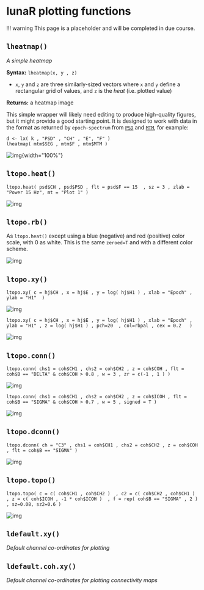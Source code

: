 # lunaR plotting functions

!!! warning
    This page is a placeholder and will be completed in due course.

<!---
```
psd    <- read.table("out1/id1/PSD_F_CH.txt",header=T,stringsAsFactors=F)
coh    <- read.table("out1/id1/COH_B_CH1_CH2.txt" , header =T , stringsAsFactors=F)
hjorth <- read.table("out1/id1/SIGSTATS_E_CH.txt" , header=T,stringsAsFactors=F )
mtm    <- read.table("out1/id1/MTM_F_CH_SEG.txt.gz" , header=T , stringsAsFactors=F ) 
```
---->

## `lheatmap()`

_A simple heatmap_

__Syntax:__ `lheatmap(x, y , z)` 

- `x`, `y` and `z` are three similarly-sized vectors where `x` and `y` define a rectangular grid of values, and `z` is the _heat_ (i.e. plotted value)

__Returns:__ a heatmap image

This simple wrapper will likely need editing to produce high-quality
figures, but it might provide a good starting point.  It is designed
to work with data in the format as returned by `epoch-spectrum` from
[`PSD`](../../ref/power-spectra.md#psd) and
[`MTM`](../../ref/power-spectra.md#mtm), for example:  

```
d <- lx( k , "PSD" , "CH" , "E", "F" ) 
lheatmap( mtm$SEG , mtm$F , mtm$MTM ) 
```

![img](../../img/rplot1.png){width="100%"}

## `ltopo.heat()`

```
ltopo.heat( psd$CH , psd$PSD , flt = psd$F == 15  , sz = 3 , zlab = "Power 15 Hz", mt = "Plot 1" ) 
```

![img](../../img/rplot2.png)

<!---
c=         flt=       mt=        show.leg=  sz=        th.z=      th=        z=         zeroed=    zlab=      zlim=      
--->


## `ltopo.rb()`

As `ltopo.heat()` except using a blue (negative) and red (positive) color scale, with 0 as white.  This is the
same `zeroed=T` and with a different color scheme.  

![img](../../img/ms/sol4.png)


## `ltopo.xy()`


```
ltopo.xy( c = hj$CH , x = hj$E , y = log( hj$H1 ) , xlab = "Epoch" , ylab = "H1"  ) 
```

![img](../../img/rplot4.png)

```
ltopo.xy( c = hj$CH , x = hj$E , y = log( hj$H1 ) , xlab = "Epoch" , ylab = "H1" , z = log( hj$H1 ) , pch=20  , col=rbpal , cex = 0.2   ) 
```

![img](../../img/rplot3.png)



<!---
## `ltopo.heat2()`
--->


## `ltopo.conn()`


```
ltopo.conn( chs1 = coh$CH1 , chs2 = coh$CH2 , z = coh$COH , flt = coh$B == "DELTA" & coh$COH > 0.8 , w = 3 , zr = c(-1 , 1 ) ) 
```

![img](../../img/rplot5.png)

```
ltopo.conn( chs1 = coh$CH1 , chs2 = coh$CH2 , z = coh$ICOH , flt = coh$B == "SIGMA" & coh$COH > 0.7 , w = 5 , signed = T ) 
```

![img](../../img/rplot6.png)

## `ltopo.dconn()`

```
ltopo.dconn( ch = "C3" , chs1 = coh$CH1 , chs2 = coh$CH2 , z = coh$COH , flt = coh$B == "SIGMA" ) 
```

![img](../../img/rplot7.png)

## `ltopo.topo()`

```
ltopo.topo( c = c( coh$CH1 , coh$CH2 )  , c2 = c( coh$CH2 , coh$CH1 ) , z = c( coh$ICOH , -1 * coh$ICOH )  , f = rep( coh$B == "SIGMA" , 2 )   , sz=0.08, sz2=0.6 )
```

![img](../../img/rplot8.png)



## `ldefault.xy()`

_Default channel co-ordinates for plotting_

## `ldefault.coh.xy()`

_Default channel co-ordinates for plotting connectivity maps_